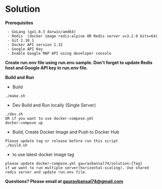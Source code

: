 # Solution

**Prerequisites**
```
 - GoLang (go1.8.3 darwin/amd64)
 - Redis  (docker image redis:alpine OR Redis server v=3.2.9 bits=64)
 - Git 2.10.1
 - Docker API version 1.32
 - Google API Key
 - Enable Google MAP API using developer console
 ```
 **Create run.env file using run.env.sample. Don't forget to update Redis host and Google API key in run.env file.**



 **Build and Run**
  - Build
  ```
  ./make.sh
  ```
  - Dev Build and Run locally (Single Server)
  ```
  ./dev.sh
  OR if you want to use docker-compose.yml
  docker-compose up
  ```
   - Build, Create Docker Image and Push to Docker Hub
  ```
  Please update tag or release before run this script
  ./build.sh
  ```
  - to use latest docker image tag
  ```
  please update docker-compose.yml gauravbansal74/solution:{Tag}
  if we want to run multiple server(horizontal-scaling). Use shared redis server and update run.env file.
  ```

  **Questions? Please email at <gauravbansal74@gmail.com>**
